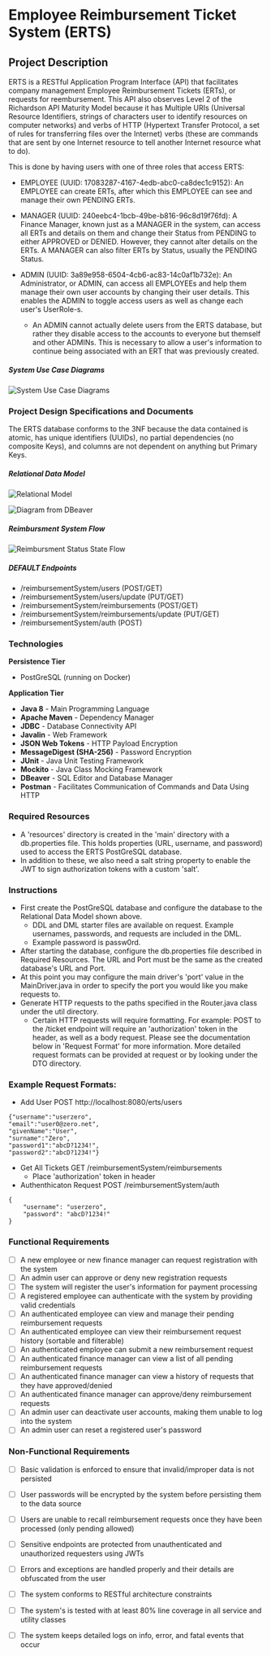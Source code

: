 # Employee Reimbursement Ticket System (ERTS)

## Project Description

ERTS is a RESTful Application Program Interface (API) that facilitates company management Employee Reimbursement Tickets (ERTs), or requests for reembursement. This API also observes Level 2 of the Richardson API Maturity Model because it has Multiple URIs (Universal Resource Identifiers, strings of characters user to identify resources on computer networks) and verbs of HTTP (Hypertext Transfer Protocol, a set of rules for transferring files over the Internet) verbs (these are commands that are sent by one Internet resource to tell another Internet resource what to do).

This is done by having users with one of three roles that access ERTS:
- EMPLOYEE (UUID: 17083287-4167-4edb-abc0-ca8dec1c9152): An EMPLOYEE can create ERTs, after which this EMPLOYEE can see and manage their own PENDING ERTs.


- MANAGER (UUID: 240eebc4-1bcb-49be-b816-96c8d19f76fd): A Finance Manager, known just as a MANAGER in the system, can access all ERTs and details on them and change their Status from PENDING to either APPROVED or DENIED. However, they cannot alter details on the ERTs. A MANAGER can also filter ERTs by Status, usually the PENDING Status.


- ADMIN (UUID: 3a89e958-6504-4cb6-ac83-14c0af1b732e): An Administrator, or ADMIN, can access all EMPLOYEEs and help them manage their own user accounts by changing their user details. This enables the ADMIN to toggle access users as well as change each user's UserRole-s.
  - An ADMIN cannot actually delete users from the ERTS database, but rather they disable access to the accounts to everyone but themself and other ADMINs. This is necessary to allow a user's information to continue being associated with an ERT that was previously created.

##### System Use Case Diagrams
![System Use Case Diagrams](https://raw.githubusercontent.com/221114-Java-React/Raymond-Arias-P1-new/images/ERTSUseCaseDiagram.png)


### Project Design Specifications and Documents

The ERTS database conforms to the 3NF because the data contained is atomic, has unique identifiers (UUIDs), no partial dependencies (no composite Keys), and columns are not dependent on anything but Primary Keys.
##### Relational Data Model
![Relational Model](https://raw.githubusercontent.com/221114-Java-React/Raymond-Arias-P1-new/images/ERTSRelationalModel.png)


![Diagram from DBeaver](https://raw.githubusercontent.com/221114-Java-React/Raymond-Arias-P1-new/images/DBeaver-postgres-erts_schema.png)


##### Reimbursment System Flow
![Reimbursment Status State Flow](https://raw.githubusercontent.com/221114-Java-React/Raymond-Arias-P1-new/images/ERTSStateFlowDiagram.png)

##### DEFAULT Endpoints

- /reimbursementSystem/users (POST/GET)
- /reimbursementSystem/users/update (PUT/GET)
- /reimbursementSystem/reimbursements (POST/GET)
- /reimbursementSystem/reimbursements/update (PUT/GET)
- /reimbursementSystem/auth (POST)

### Technologies

**Persistence Tier**
- PostGreSQL (running on Docker)

**Application Tier**
- **Java 8** - Main Programming Language
- **Apache Maven** - Dependency Manager
- **JDBC** - Database Connectivity API
- **Javalin** - Web Framework
- **JSON Web Tokens** - HTTP Payload Encryption
- **MessageDigest (SHA-256)** - Password Encryption
- **JUnit** - Java Unit Testing Framework
- **Mockito** - Java Class Mocking Framework
- **DBeaver** - SQL Editor and Database Manager
- **Postman** - Facilitates Communication of Commands and Data Using HTTP 

### Required Resources
- A 'resources' directory is created in the 'main' directory with a db.properties file. This holds properties (URL, username, and password) used to access the ERTS PostGreSQL database. 
- In addition to these, we also need a salt string property to enable the JWT to sign authorization tokens with a custom 'salt'.

### Instructions
- First create the PostGreSQL database and configure the database to the Relational Data Model shown above.
  - DDL and DML starter files are available on request. Example usernames, passwords, and requests are included in the DML. 
  - Example password is passw0rd.
- After starting the database, configure the db.properties file described in Required Resources. The URL and Port must
be the same as the created database's URL and Port. 
- At this point you may configure the main driver's 'port' value in the MainDriver.java in order to specify the port you would like you make requests to.
- Generate HTTP requests to the paths specified in the Router.java class under the util directory.
  - Certain HTTP requests will require formatting. For example: POST to the /ticket endpoint will require an 'authorization' token in the header, 
as well as a body request. Please see the documentation below in 'Request Format' for more information. More detailed request formats can be provided at request or by looking under the DTO directory.


### Example Request Formats:
- Add User POST http://localhost:8080/erts/users
```
{"username":"userzero",
"email":"user0@zero.net",
"givenName":"User",
"surname":"Zero",
"password1":"abcD?1234!",
"password2":"abcD?1234!"}
```
- Get All Tickets GET /reimbursementSystem/reimbursements
  - Place 'authorization' token in header
- Authenthicaton Request POST /reimbursementSystem/auth
```
{
    "username": "userzero",
    "password": "abcD?1234!"
}
```

### Functional Requirements

- [ ] A new employee or new finance manager can request registration with the system
- [ ] An admin user can approve or deny new registration requests
- [ ] The system will register the user's information for payment processing
- [ ] A registered employee can authenticate with the system by providing valid credentials
- [ ] An authenticated employee can view and manage their pending reimbursement requests
- [ ] An authenticated employee can view their reimbursement request history (sortable and filterable)
- [ ] An authenticated employee can submit a new reimbursement request
- [ ] An authenticated finance manager can view a list of all pending reimbursement requests
- [ ] An authenticated finance manager can view a history of requests that they have approved/denied
- [ ] An authenticated finance manager can approve/deny reimbursement requests
- [ ] An admin user can deactivate user accounts, making them unable to log into the system
- [ ] An admin user can reset a registered user's password

### Non-Functional Requirements

- [ ] Basic validation is enforced to ensure that invalid/improper data is not persisted
- [ ] User passwords will be encrypted by the system before persisting them to the data source
- [ ] Users are unable to recall reimbursement requests once they have been processed (only pending allowed)
- [ ] Sensitive endpoints are protected from unauthenticated and unauthorized requesters using JWTs
- [ ] Errors and exceptions are handled properly and their details are obfuscated from the user
- [ ] The system conforms to RESTful architecture constraints
- [ ] The system's is tested with at least 80% line coverage in all service and utility classes
- [ ] The system keeps detailed logs on info, error, and fatal events that occur

